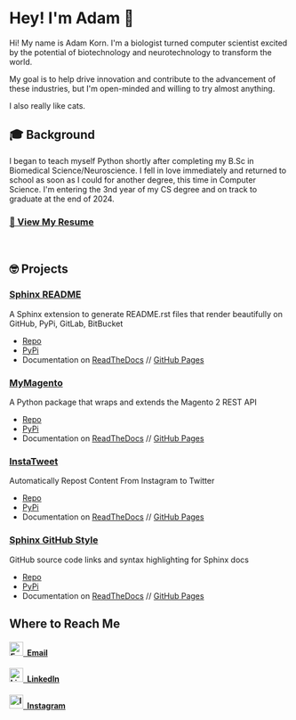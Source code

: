 <head><meta name="google-site-verification" content="TzMgZiul4hrxBqIQSTaBkPRbSsMX4_aZp5mdT2JQKTE" /></head>

# Hey! I'm Adam 👋

Hi! My name is Adam Korn. I'm a biologist turned computer scientist excited by the potential of biotechnology and neurotechnology to transform the world. 

My goal is to help drive innovation and contribute to the advancement of these industries, but I'm open-minded and willing to try almost anything.

I also really like cats.
<br>

## 🎓 Background

I began to teach myself Python shortly after completing my B.Sc in Biomedical Science/Neuroscience.
I fell in love immediately and returned to school as soon as I could for another degree, this time in Computer Science.
I'm entering the 3nd year of my CS degree and on track to graduate at the end of 2024.


### [**📄 View My Resume**](https://tdkorn.github.io/resume/)
<br>


## 🤓 Projects

### [Sphinx README](https://github.com/TDKorn/sphinx-readme)

A Sphinx extension to generate README.rst files that render beautifully on GitHub, PyPi, GitLab, BitBucket

* [Repo](https://github.com/TDKorn/sphinx-readme)
* [PyPi](https://pypi.org/project/sphinx-readme)
* Documentation on [ReadTheDocs](https://sphinx-readme.readthedocs.io/) // [GitHub Pages](https://tdkorn.github.io/sphinx-readme/)



### [MyMagento](https://github.com/tdkorn/my-magento)

A Python package that wraps and extends the Magento 2 REST API

* [Repo](https://github.com/tdkorn/my-magento)
* [PyPi](https://pypi.org/project/my-magento)
* Documentation on [ReadTheDocs](https://my-magento.readthedocs.io/) // [GitHub Pages](https://tdkorn.github.io/my-magento/)


### [InstaTweet](https://github.com/tdkorn/insta-tweet)

Automatically Repost Content From Instagram to Twitter

* [Repo](https://github.com/tdkorn/insta-tweet)
* [PyPi](https://pypi.org/project/insta-tweet)
* Documentation on [ReadTheDocs](https://instatweet.readthedocs.io/) // [GitHub Pages](https://tdkorn.github.io/insta-tweet/)

### [Sphinx GitHub Style](https://github.com/tdkorn/sphinx-github-style)

GitHub source code links and syntax highlighting for Sphinx docs
* [Repo](https://github.com/tdkorn/sphinx-github-style)
* [PyPi](https://pypi.org/project/sphinx-github-style)
* Documentation on [ReadTheDocs](https://sphinx-github-style.readthedocs.io/) // [GitHub Pages](https://tdkorn.github.io/sphinx-github-style/)


## Where to Reach Me

#### [<img src="https://cdn.icon-icons.com/icons2/2397/PNG/512/microsoft_office_outlook_logo_icon_145721.png" width="25px" alt="Email Icon">&ensp;**Email**](mailto:hello@dailykitten.net)

#### [<img src="https://cdn-icons-png.flaticon.com/512/174/174857.png" width="25px" alt="LinkedIn Icon">&ensp;**LinkedIn**](https://www.linkedin.com/in/adam-528-korn)

#### [<img src="https://upload.wikimedia.org/wikipedia/commons/thumb/a/a5/Instagram_icon.png/2048px-Instagram_icon.png" width="25px" alt="Instagram Icon">&ensp;**Instagram**](https://www.instagram.com/the.dailykitten)
